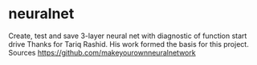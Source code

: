 # neuralnet
Create, test and save 3-layer neural net with diagnostic of function start drive
Thanks for Tariq Rashid. His work formed the basis for this project. Sources https://github.com/makeyourownneuralnetwork

